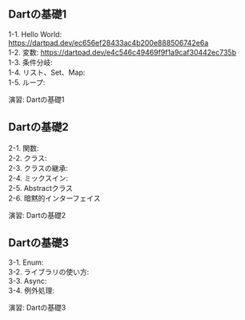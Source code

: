 ## Dartの基礎1
1-1. Hello World: https://dartpad.dev/ec656ef28433ac4b200e888506742e6a  
1-2. 変数: https://dartpad.dev/e4c546c49469f9f1a9caf30442ec735b  
1-3. 条件分岐:   
1-4. リスト、Set、Map:    
1-5. ループ:   
  
演習: Dartの基礎1  
  
## Dartの基礎2
2-1. 関数:   
2-2. クラス:  
2-3. クラスの継承:  
2-4. ミックスイン:  
2-5. Abstractクラス  
2-6. 暗黙的インターフェイス  
  
演習: Dartの基礎2  
  
## Dartの基礎3  
3-1. Enum:  
3-2. ライブラリの使い方:  
3-3. Async:  
3-4. 例外処理:  
  
演習: Dartの基礎3  
